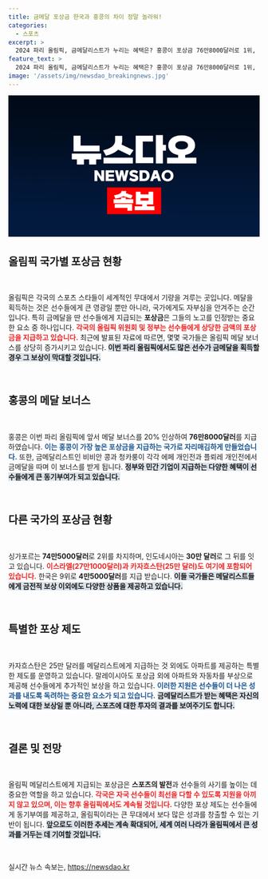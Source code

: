 ```yaml
---
title: 금메달 포상금 한국과 홍콩의 차이 정말 놀라워!
categories:
  - 스포츠
excerpt: >
  2024 파리 올림픽, 금메달리스트가 누리는 혜택은? 홍콩이 포상금 76만8000달러로 1위, 추가 보상도 풍성! 한국은 9위로 아쉬운 금액을 기록. 메달을 향한 선수들의 열정과 각국의 파격 보상을 확인해보세요!
feature_text: >
  2024 파리 올림픽, 금메달리스트가 누리는 혜택은? 홍콩이 포상금 76만8000달러로 1위, 추가 보상도 풍성! 한국은 9위로 아쉬운 금액을 기록. 메달을 향한 선수들의 열정과 각국의 파격 보상을 확인해보세요!
image: '/assets/img/newsdao_breakingnews.jpg'
---
```


<p><img src="/assets/img/newsdao_breakingnews.jpg" alt="bookingtag 속보" /></p>

<h2 data-ke-size="size26">올림픽 국가별 포상금 현황</h2>

<p data-ke-size="size16">&nbsp;</p>

<p>올림픽은 각국의 스포츠 스타들이 세계적인 무대에서 기량을 겨루는 곳입니다. 메달을 획득하는 것은 선수들에게 큰 영광일 뿐만 아니라, 국가에게도 자부심을 안겨주는 순간입니다. 특히 금메달을 딴 선수들에게 지급되는 <b>포상금</b>은 그들의 노고를 인정받는 중요한 요소 중 하나입니다. <b><span style="color: #ee2323;">각국의 올림픽 위원회 및 정부는 선수들에게 상당한 금액의 포상금을 지급하고 있습니다.</span></b> 최근에 발표된 자료에 따르면, 몇몇 국가들은 올림픽 메달 보너스를 상당히 증가시키고 있습니다. <b><span style="background-color: #21538527;">이번 파리 올림픽에서도 많은 선수가 금메달을 획득할 경우 그 보상이 막대할 것입니다.</span></b></p>

<p data-ke-size="size16">&nbsp;</p>

<h2 data-ke-size="size26">홍콩의 메달 보너스</h2>

<p data-ke-size="size16">&nbsp;</p>

<p>홍콩은 이번 파리 올림픽에 앞서 메달 보너스를 20% 인상하여 <b>76만8000달러</b>를 지급하였습니다. <b><span style="color: #1a5490;">이는 홍콩이 가장 높은 포상금을 지급하는 국가로 자리매김하게 만들었습니다.</span></b> 또한, 금메달리스트인 비비안 콩과 청카룽이 각각 에페 개인전과 플뢰레 개인전에서 금메달을 따며 이 보너스를 받게 됩니다. <b><span style="background-color: #21538527;">정부와 민간 기업이 지급하는 다양한 혜택이 선수들에게 큰 동기부여가 되고 있습니다.</span></b></p>

<p data-ke-size="size16">&nbsp;</p>

<h2 data-ke-size="size26">다른 국가의 포상금 현황</h2>

<p data-ke-size="size16">&nbsp;</p>

<p>싱가포르는 <b>74만5000달러</b>로 2위를 차지하며, 인도네시아는 <b>30만 달러</b>로 그 뒤를 잇고 있습니다. <b><span style="color: #ee2323;">이스라엘(27만1000달러)과 카자흐스탄(25만 달러)도 여기에 포함되어 있습니다.</span></b> 한국은 9위로 <b>4만5000달러</b>를 지급 받습니다. <b><span style="background-color: #21538527;">이들 국가들은 메달리스트들에게 금전적 보상 이외에도 다양한 상품을 제공하고 있습니다.</span></b></p>

<p data-ke-size="size16">&nbsp;</p>

<h2 data-ke-size="size26">특별한 포상 제도</h2>

<p data-ke-size="size16">&nbsp;</p>

<p>카자흐스탄은 25만 달러를 메달리스트에게 지급하는 것 외에도 아파트를 제공하는 특별한 제도를 운영하고 있습니다. 말레이시아도 포상금 외에 아파트와 자동차를 부상으로 제공해 선수들에게 추가적인 보상을 하고 있습니다. <b><span style="color: #1a5490;">이러한 지원은 선수들이 더 나은 성과를 내도록 독려하는 중요한 요소가 되고 있습니다.</span></b> <b><span style="background-color: #21538527;">금메달리스트가 받는 혜택은 자신의 노력에 대한 보상일 뿐 아니라, 스포츠에 대한 투자의 결과를 보여주기도 합니다.</span></b></p>

<p data-ke-size="size16">&nbsp;</p>

<h2 data-ke-size="size26">결론 및 전망</h2>

<p data-ke-size="size16">&nbsp;</p>

<p>올림픽 메달리스트에게 지급되는 포상금은 <b>스포츠의 발전</b>과 선수들의 사기를 높이는 데 중요한 역할을 하고 있습니다. <b><span style="color: #ee2323;">각국은 자국 선수들이 최선을 다할 수 있도록 지원을 아끼지 않고 있으며, 이는 향후 올림픽에서도 계속될 것입니다.</span></b> 다양한 포상 제도는 선수들에게 동기부여를 제공하고, 올림픽이라는 큰 무대에서 보다 많은 성과를 창출할 수 있는 기반이 됩니다. <b><span style="background-color: #21538527;">앞으로도 이러한 추세는 계속 확대되어, 세계 여러 나라가 올림픽에서 큰 성과를 거두는 데 기여할 것입니다.</span></b></p>

<p data-ke-size="size16">&nbsp;</p>
실시간 뉴스 속보는, <a href="https://newsdao.kr" rel="dofollow">https://newsdao.kr</a>



